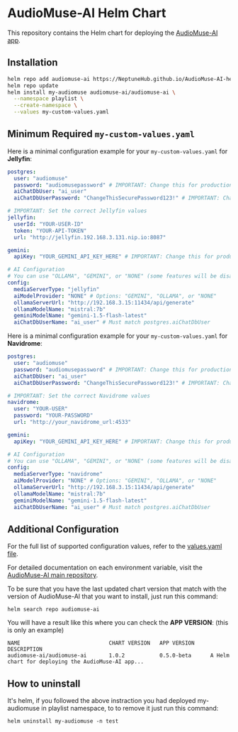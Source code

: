 # AudioMuse-AI Helm Chart

This repository contains the Helm chart for deploying the [AudioMuse-AI app](https://github.com/NeptuneHub/AudioMuse-AI).

## Installation

```bash
helm repo add audiomuse-ai https://NeptuneHub.github.io/AudioMuse-AI-helm
helm repo update
helm install my-audiomuse audiomuse-ai/audiomuse-ai \
  --namespace playlist \
  --create-namespace \
  --values my-custom-values.yaml
```

## Minimum Required `my-custom-values.yaml`

Here is a minimal configuration example for your `my-custom-values.yaml` for **Jellyfin**:

```yaml
postgres:
  user: "audiomuse"
  password: "audiomusepassword" # IMPORTANT: Change this for production
  aiChatDbUser: "ai_user"
  aiChatDbUserPassword: "ChangeThisSecurePassword123!" # IMPORTANT: Change this for production

# IMPORTANT: Set the correct Jellyfin values
jellyfin:
  userId: "YOUR-USER-ID"
  token: "YOUR-API-TOKEN"
  url: "http://jellyfin.192.168.3.131.nip.io:8087"

gemini:
  apiKey: "YOUR_GEMINI_API_KEY_HERE" # IMPORTANT: Change this for production

# AI Configuration
# You can use "OLLAMA", "GEMINI", or "NONE" (some features will be disabled if NONE)
config:
  mediaServerType: "jellyfin"
  aiModelProvider: "NONE" # Options: "GEMINI", "OLLAMA", or "NONE"
  ollamaServerUrl: "http://192.168.3.15:11434/api/generate"
  ollamaModelName: "mistral:7b"
  geminiModelName: "gemini-1.5-flash-latest"
  aiChatDbUserName: "ai_user" # Must match postgres.aiChatDbUser
```

Here is a minimal configuration example for your `my-custom-values.yaml` for **Navidrome**:

```yaml
postgres:
  user: "audiomuse"
  password: "audiomusepassword" # IMPORTANT: Change this for production
  aiChatDbUser: "ai_user"
  aiChatDbUserPassword: "ChangeThisSecurePassword123!" # IMPORTANT: Change this for production

# IMPORTANT: Set the correct Navidrome values
navidrome:
  user: "YOUR-USER"
  password: "YOUR-PASSWORD"
  url: "http://your_navidrome_url:4533"

gemini:
  apiKey: "YOUR_GEMINI_API_KEY_HERE" # IMPORTANT: Change this for production

# AI Configuration
# You can use "OLLAMA", "GEMINI", or "NONE" (some features will be disabled if NONE)
config:
  mediaServerType: "navidrome"
  aiModelProvider: "NONE" # Options: "GEMINI", "OLLAMA", or "NONE"
  ollamaServerUrl: "http://192.168.3.15:11434/api/generate"
  ollamaModelName: "mistral:7b"
  geminiModelName: "gemini-1.5-flash-latest"
  aiChatDbUserName: "ai_user" # Must match postgres.aiChatDbUser
```

## Additional Configuration

For the full list of supported configuration values, refer to the [values.yaml file](https://github.com/NeptuneHub/AudioMuse-AI-helm/blob/main/values.yaml).

For detailed documentation on each environment variable, visit the [AudioMuse-AI main repository](https://github.com/NeptuneHub/AudioMuse-AI).

To be sure that you have the last updated chart version that match with the version of AudioMuse-AI that you want to install, just run this command:
```
helm search repo audiomuse-ai
```

You will have a result like this where you can check the **APP VERSION**:  (this is only an example)
```
NAME                            CHART VERSION   APP VERSION     DESCRIPTION
audiomuse-ai/audiomuse-ai       1.0.2           0.5.0-beta      A Helm chart for deploying the AudioMuse-AI app...
```

## How to uninstall
It's helm, if you followed the above instraction you had deployed my-audiomuse in playlist namespace, to to remove it just run this command:

```
helm uninstall my-audiomuse -n test
```
